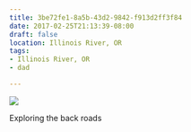 ```yaml
---
title: 3be72fe1-8a5b-43d2-9842-f913d2ff3f84
date: 2017-02-25T21:13:39-08:00
draft: false
location: Illinois River, OR
tags:
- Illinois River, OR
- dad

---
```



![](https://d17enza3bfujl8.cloudfront.net/DSCF6335.jpg")

Exploring the back roads

